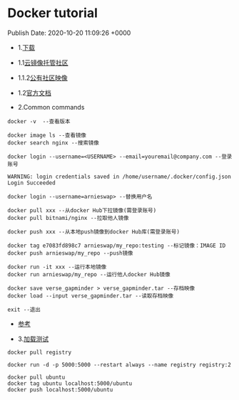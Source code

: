 # Docker tutorial
Publish Date: 2020-10-20 11:09:26 +0000

- 1.[下载](https://docs.docker.com/engine/install/)

- 1.1[云镜像托管社区](https://hub.docker.com/)
- 1.1.2[公有社区映像](https://hub.docker.com/search?q=&type=image)

- 1.2[官方文档](https://docs.docker.com/engine/)

- 2.Common commands

```
docker -v  --查看版本

docker image ls --查看镜像
docker search nginx --搜索镜像

docker login --username=<USERNAME> --email=youremail@company.com --登录账号

WARNING: login credentials saved in /home/username/.docker/config.json
Login Succeeded

docker login --username=arnieswap> --替换用户名

docker pull xxx --从docker Hub下拉镜像(需登录账号)
docker pull bitnami/nginx --拉取他人镜像

docker push xxx --从本地push镜像到docker Hub库(需登录账号)

docker tag e7083fd898c7 arnieswap/my_repo:testing --标记镜像：IMAGE ID
docker push arnieswap/my_repo --push镜像

docker run -it xxx --运行本地镜像
docker run arnieswap/my_repo --运行他人docker Hub镜像

docker save verse_gapminder > verse_gapminder.tar --存档映像
docker load --input verse_gapminder.tar --读取存档映像

exit --退出
```

+ [参考](https://www.linux.com/training-tutorials/how-use-dockerhub/)

- 3.[加载测试](https://hub.docker.com/_/registry)

```
docker pull registry

docker run -d -p 5000:5000 --restart always --name registry registry:2

docker pull ubuntu
docker tag ubuntu localhost:5000/ubuntu
docker push localhost:5000/ubuntu
```
